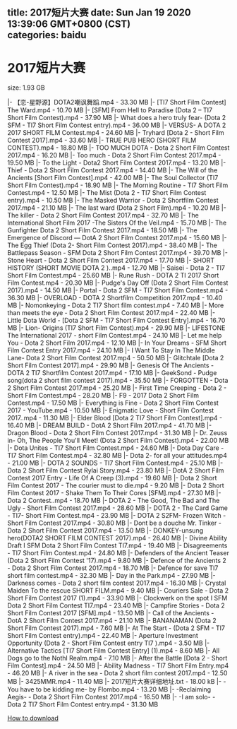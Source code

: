 
title: 2017短片大赛
date: Sun Jan 19 2020 13:39:06 GMT+0800 (CST)    
categories: baidu
---

# 2017短片大赛
size: 1.93 GB
 
 
|- 【恋-星野源】DOTA2嘲讽舞蹈.mp4 - 33.30 MB
|- [TI7 Short Film Contest] The Ward.mp4 - 10.70 MB
|- [SFM] From Hell to Paradise (Dota 2 – TI7 Short Film Contest).mp4 - 37.90 MB
|- What does a hero truly fear- (Dota 2 SFM - TI7 Short Film Contest entry).mp4 - 36.00 MB
|- VERSUS- A DOTA 2 2017 SHORT FILM Contest.mp4 - 24.60 MB
|- Tryhard [Dota 2 - Short Film Contest 2017].mp4 - 33.60 MB
|- TRUE PUB HERO (SHORT FILM CONTEST).mp4 - 18.80 MB
|- TOO MUCH DOTA - Dota 2 Short Film Contest 2017.mp4 - 16.20 MB
|- Too much - Dota 2 Short Film Contest 2017.mp4 - 19.50 MB
|- To the Light - Dota2 Short Film Contest 2017.mp4 - 13.20 MB
|- Thief - Dota 2 Short Film Contest 2017.mp4 - 14.40 MB
|- The Will of the Ancients [Short Film Contest].mp4 - 42.00 MB
|- The Soul Collector (TI7 Short Film Contest).mp4 - 18.90 MB
|- The Morning Routine - TI7 Short Film Contest.mp4 - 12.50 MB
|- The Mist (Dota 2 - TI7 Short Film Contest entry).mp4 - 10.50 MB
|- The Masked Warrior - Dota 2 Shortfilm Contest 2017.mp4 - 21.10 MB
|- The last ward (Dota 2 Short Film).mp4 - 10.20 MB
|- The killer - Dota 2 Short Film Contest 2017.mp4 - 32.70 MB
|- The International Short Film 2017 -The Sisters Of the Veil.mp4 - 15.70 MB
|- The Gunfighter  Dota 2 Short Film Contest 2017.mp4 - 18.50 MB
|- The Emergence of Discord — DotA 2 Short Film Contest 2017.mp4 - 15.60 MB
|- The Egg Thief (Dota 2- Short Film Contest 2017).mp4 - 38.40 MB
|- The Battlepass Season - SFM Dota 2 Short Film Contest 2017.mp4 - 39.70 MB
|- Stone Heart - Dota 2 Short Film Contest 2017.mp4 - 17.70 MB
|- SHORT HISTORY (SHORT MOVIE  DOTA 2 )..mp4 - 12.70 MB
|- Saisei - Dota 2 - TI7 Short Film Contest.mp4 - 25.60 MB
|- Rune Rush - DOTA 2 TI 2017 Short Film Contest.mp4 - 20.30 MB
|- Pudge's Day Off (Dota 2 Short Film Contest 2017).mp4 - 14.50 MB
|- Portal - Dota 2 SFM - TI7 Short Film Contest.mp4 - 36.30 MB
|- OVERLOAD - DOTA 2 Shortfilm Competition 2017.mp4 - 10.40 MB
|- Nomonkeying - Dota 2 TI7 Short film contest.mp4 - 7.40 MB
|- More than meets the eye - Dota 2 Short Film Contest 2017.mp4 - 22.40 MB
|- Little Dota World - [Dota 2 SFM - TI7 Short Film Contest Entry].mp4 - 16.70 MB
|- Lion- Origins (TI7 Short Film Contest).mp4 - 29.90 MB
|- LIFESTONE The International 2017 - short Film Contest.mp4 - 24.10 MB
|- Let me help You - Dota 2 Short Film 2017.mp4 - 12.10 MB
|- In Your Dreams - SFM Short Film Contest Entry 2017.mp4 - 24.10 MB
|- I Want To Stay In The Middle Lane- Dota 2 Short Film Contest 2017.mp4 - 50.50 MB
|- Glitchtale [Dota 2 Short Film Contest 2017].mp4 - 29.90 MB
|- Genesis Of The Ancients - DOTA 2 TI7 Shortfilm Contest 2017.mp4 - 17.10 MB
|- GeekSond - Pudge song(dota 2 short film contest 2017).mp4 - 35.50 MB
|- FORGOTTEN - Dota 2 Short Film Contest 2017.mp4 - 25.20 MB
|- First Time Creeping - Dota 2 - Short Film Contest.mp4 - 28.20 MB
|- F9 - 2017 Dota 2 Short Film Contest.mp4 - 17.50 MB
|- Everything is Fine - Dota 2 Short Film Contest 2017 - YouTube.mp4 - 10.50 MB
|- Enigmatic Love - Short Film Contest 2017..mp4 - 11.30 MB
|- Elder Blood [Dota 2 TI7 Short Film Contest].mp4 - 16.40 MB
|- DREAM BUILD - DotA 2 Short Film 2017.mp4 - 41.70 MB
|- Dragon Blood - Dota 2 Short Film Contest 2017.mp4 - 31.30 MB
|- Dr. Zeuss in- Oh, The People You'll Meet! (Dota 2 Short Film Contest).mp4 - 22.00 MB
|- Dota Unites - TI7 Short Film Contest.mp4 - 24.60 MB
|- Dota Day Care - TI7 Short Film Contest.mp4 - 32.80 MB
|- Dota 2- for all your attitudes.mp4 - 21.00 MB
|- DOTA 2 SOUNDS - TI7 Short Film Contest.mp4 - 25.10 MB
|- Dota 2 Short Film Contest Rylai Story.mp4 - 23.80 MB
|- DotA 2 Short Film Contest 2017 Entry - Life Of A Creep (3).mp4 - 19.60 MB
|- Dota 2 Short Film Contest 2017 - The courier must to die.mp4 - 9.20 MB
|- Dota 2 Short Film Contest 2017 - Shake Them To Their Cores [SFM].mp4 - 27.30 MB
|- Dota 2 Contest..mp4 - 18.70 MB
|- DOTA 2 - The Good, The Bad and The Ugly - Short Film Contest 2017.mp4 - 28.60 MB
|- DOTA 2 - The Card Game - TI7- Short Film Contest.mp4 - 23.90 MB
|- DOTA 2  S2FM- Frozen Witch - Short Film Contest 2017.mp4 - 30.80 MB
|- Dont be a douche Mr.  Tinker - Dota 2 Short Film Contest 2017.mp4 - 13.50 MB
|- DONKEY-unsung hero(DOTA2 SHORT FILM CONTEST 2017).mp4 - 26.40 MB
|- Divine Ability Draft I SFM Dota 2 Short Film Contest TI7.mp4 - 19.40 MB
|- Disagreements - TI7 Short Film Contest.mp4 - 24.80 MB
|- Defenders of the Ancient Teaser (Dota 2 Short Film Contest '17).mp4 - 9.80 MB
|- Defence of the Ancients 2 - Dota 2 Short Film Contest 2017.mp4 - 18.70 MB
|- Defence for save TI7 short film contest.mp4 - 32.30 MB
|- Day in the Park.mp4 - 27.90 MB
|- Darkness comes - Dota 2 short film contest 2017.mp4 - 16.30 MB
|- Crystal Maiden To the rescue SHORT FILM.mp4 - 9.40 MB
|- Couriers Sale - Dota 2 Short Film Contest 2017 (1).mp4 - 33.90 MB
|- Clockwerk on the spot I SFM Dota 2 Short Film Contest TI7.mp4 - 23.40 MB
|- Campfire Stories - Dota 2 Short Film Contest 2017 [SFM].mp4 - 13.50 MB
|- Call of the Ancients - DotA 2 Short Film Contest 2017.mp4 - 21.10 MB
|- BANANAMAN (Dota 2 Short Film Contest 2017).mp4 - 7.60 MB
|- At The Start - (Dota 2 SFM - TI7 Short Film Contest entry).mp4 - 22.40 MB
|- Aperture Investment Opportunity (Dota 2 - Short Film Contest entry TI7 ).mp4 - 3.50 MB
|- Alternative Tactics [TI7 Short Film Contest Entry] (1).mp4 - 8.60 MB
|- All Dogs go to the Nothl Realm.mp4 - 7.10 MB
|- After the Battle [Dota 2 - Short Film Contest].mp4 - 24.50 MB
|- Ability Madness - TI7 Short Film Entry.mp4 - 46.20 MB
|- A river in the sea - Dota 2 short film contest 2017.mp4 - 12.50 MB
|- 3425MMR.mp4 - 11.40 MB
|- 2017短片大赛详细地址.txt - 18.00 kB
|- -You have to be kidding me- by Flombo.mp4 - 13.20 MB
|- -Reclaiming Aegis- - Dota 2 Short Film Contest 2017.mp4 - 16.50 MB
|- -I am solo- - Dota 2 TI7 Short Film Contest entry.mp4 - 31.30 MB

[How to download](https://bpcam.bemobtrk.com/go/2ceec3aa-1ca2-46d6-b9ff-aaa5c184517c?jno=321)